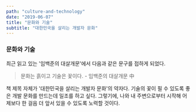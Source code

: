 ```yaml
---
path: "culture-and-technology"
date: "2019-06-07"
title: "문화와 기술"
subtitle: "대한민국을 살리는 개발자 문화"
---
```


### 문화와 기술

최근 읽고 있는 '임백준의 대살개문'에서 다음과 같은 문구를 접하게 되었다.

> 문화는 흙이고 기술은 꽃이다. - 임백준의 대살개문 中

책 제목 자체가 '대한민국을 살리는 개발자 문화'의 약자다.
기술의 꽃이 필 수 있도록 좋은 개발 문화를 만드는데 일조를 하고 싶다.
그렇기에, 나와 내 주변으로부터 시작해 어제보다 한 걸음 더 앞서 있을 수 있도록 노력할 것이다.

